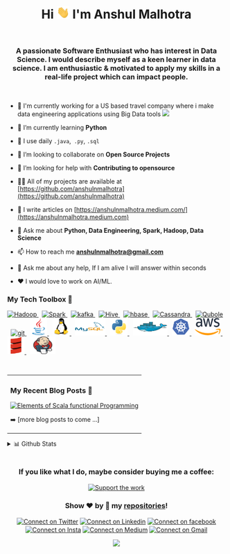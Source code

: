 
<h1 align="center">Hi <img src="https://raw.githubusercontent.com/ABSphreak/ABSphreak/master/gifs/Hi.gif" width="30px"> I'm Anshul Malhotra <br><br></a>
</h1>

<!-- Cover image to add later -->
<!-- ![alt text](https://github.com/anshulnmalhotra/anshulnmalhotra/blob/master/cover.png) -->

<!--
![](https://camo.githubusercontent.com/992babdffd8c74a1502de375fbdf7e4d54773242/68747470733a2f2f6d656469612e67697068792e636f6d2f6d656469612f53576f536b4e36447854737a71494b4571762f67697068792e676966) -->


<h3 align="center">A passionate Software Enthusiast who has interest in Data Science. I would describe myself as a keen learner in data science. I am enthusiastic & motivated to apply my skills in a real-life project which can impact people.</h3>

<br>

- 🏦 I'm currently working for a US based travel company where i make data engineering applications using Big Data tools  <img src="https://media.giphy.com/media/WUlplcMpOCEmTGBtBW/giphy.gif" width="30">

- 🌱 I’m currently learning **Python**

- 🤔 I use daily ```.java```,``` .py```, ```.sql```

- 👯 I’m looking to collaborate on **Open Source Projects**

- 🤝 I’m looking for help with **Contributing to opensource**

- 👨‍💻 All of my projects are available at [https://github.com/anshulnmalhotra](https://github.com/anshulnmalhotra)

- 📝 I write articles on [https://anshulnmalhotra.medium.com/](https://anshulnmalhotra.medium.com)

- 💬 Ask me about **Python, Data Engineering, Spark, Hadoop, Data Science**

- 📫 How to reach me **anshulnmalhotra@gmail.com**

- 🌱 Ask me about any help, If I am alive I will answer within seconds

- ❤️ I would love to work on AI/ML.


<h3 align="left">My Tech Toolbox 🧰</h3>
<p align="left">
<a href="https://hadoop.apache.org/" target="_blank"> <img src="https://raw.githubusercontent.com/Thomas-George-T/Thomas-George-T/master/assets/hadoop.svg" alt="Hadoop"  width="50" height="40">  </a> &nbsp
<a href="https://spark.apache.org/" target="_blank"> <img src="https://raw.githubusercontent.com/Thomas-George-T/Thomas-George-T/master/assets/apache_spark.svg" alt="Spark"  width="70" height="40">  </a> &nbsp
<a href="https://kafka.apache.org/" target="_blank"> <img src="https://raw.githubusercontent.com/Thomas-George-T/Thomas-George-T/master/assets/kafka.svg" alt="kafka"  width="70" height="40">  </a> &nbsp
<a href="https://hive.apache.org/index.html/" target="_blank"> <img src="https://hive.apache.org/images/hive_logo_medium.jpg" alt="Hive"  width="60" height="40"> </a> &nbsp
<a href="https://hbase.apache.org/" target="_blank"> <img src="https://hbase.apache.org/images/hbase_logo_with_orca_large.png" alt="hbase"  width="80" height="40"> </a> &nbsp
<a href="https://cassandra.apache.org/" target="_blank"> <img src="https://upload.wikimedia.org/wikipedia/commons/thumb/5/5e/Cassandra_logo.svg/2560px-Cassandra_logo.svg.png" alt="Cassandra"  width="70" height="40"> </a> &nbsp
<a href="https://www.qubole.com/" target="_blank"> <img src="https://www.qubole.com/wp-content/uploads/2020/04/qubole-logo-short.png" alt="Qubole"  width="80" height="40"> </a> &nbsp
<a href="https://git-scm.com/" target="_blank"> <img src="https://www.vectorlogo.zone/logos/git-scm/git-scm-icon.svg" alt="git" width="40" height="40"/> </a> &nbsp
<a href="https://www.java.com" target="_blank"> <img src="https://raw.githubusercontent.com/devicons/devicon/master/icons/java/java-original.svg" alt="java" width="40" height="40"/> </a> &nbsp
<a href="https://www.linux.org/" target="_blank"> <img src="https://raw.githubusercontent.com/devicons/devicon/master/icons/linux/linux-original.svg" alt="linux" width="40" height="40"/> </a> &nbsp
<a href="https://www.mysql.com/" target="_blank"> <img src="https://raw.githubusercontent.com/devicons/devicon/master/icons/mysql/mysql-original-wordmark.svg" alt="mysql" width="70" height="40"/> </a> &nbsp
<a href="https://www.python.org" target="_blank"> <img src="https://raw.githubusercontent.com/devicons/devicon/master/icons/python/python-original.svg" alt="python" width="40" height="40"/>  </a> &nbsp
<a href="https://www.docker.com/" target="_blank"> <img src="https://raw.githubusercontent.com/devicons/devicon/master/icons/docker/docker-original.svg" alt="docker"  width="80" height="40">  </a> &nbsp
<a href="https://kubernetes.io/" target="_blank"> <img src="https://raw.githubusercontent.com/devicons/devicon/master/icons/kubernetes/kubernetes-plain.svg" alt="kubernetes"  width="40" height="40">  </a> &nbsp
<a href="https://aws.amazon.com/" target="_blank"> <img src="https://raw.githubusercontent.com/Delta456/Delta456/master/img/aws.png" alt="AWS"  width="60" height="40">  </a> &nbsp
<a href="https://www.scala-lang.org/" target="_blank"> <img src="https://raw.githubusercontent.com/devicons/devicon/master/icons/scala/scala-original.svg" alt="Scala"  width="40" height="40">  </a> &nbsp
<a href="https://www.jenkins.io/" target="_blank"> <img src="https://raw.githubusercontent.com/devicons/devicon/master/icons/jenkins/jenkins-original.svg" alt="Jenkins"  width="60" height="40">  </a>
</p>
<br>


<table>
<tr>
<td valign="top" width="100%">
 
### My Recent Blog Posts 📕
<!-- BLOG-POST-LIST:START -->
<a target="_blank" href="https://github-readme-medium-recent-article.vercel.app/medium/@anshulnmalhotra/0"><img src="https://github-readme-medium-recent-article.vercel.app/medium/@anshulnmalhotra/0" alt="Elements of Scala functional Programming"></img></a>
<!-- BLOG-POST-LIST:END -->
➡️ [more blog posts to come ...]
</td>
</tr>
</table>



<details>
<summary>📊 Github Stats</summary>
<p align="center"> <img src="https://github-readme-stats.vercel.app/api?username=anshulnmalhotra&show_icons=true&theme=gotham" alt="Anshul Malhotra | Stats" />
<br> <p align="center"><img align="center" src="https://github-readme-stats.vercel.app/api/top-langs?username=anshulnmalhotra&show_icons=true&locale=en&layout=compact&theme=gotham" alt="Anshul Malhotra" /></p><br><br>
<br><p align="center"><img align="center" src="https://github-readme-streak-stats.herokuapp.com/?user=anshulnmalhotra&theme=gotham" alt="Anshul Malhotra" /></p>
</details>

<br>

 
<div align="center">  
<h3 align="center">If you like what I do, maybe consider buying me a coffee:</h3>
<p><a href="https://www.buymeacoffee.com/anshulnmalhotra"> <img align="center" src="https://cdn.buymeacoffee.com/buttons/v2/default-yellow.png" height="50" width="210" alt="Support the work" /></a></p>
 
### Show ❤️ by 🌟 my [repositories](https://github.com/anshulnmalhotra?tab=repositories)!
</div>
 
 
 <p align="center">
<!-- <a href="https://dev.to/" target="blank"><img align="center" src="https://cdn.jsdelivr.net/npm/simple-icons@3.0.1/icons/dev-dot-to.svg" alt="Connect on Dev To" height="30" width="30" /></a> -->
<a href="https://twitter.com/blazein4u" target="blank"><img align="center" src="https://cdn.jsdelivr.net/npm/simple-icons@3.0.1/icons/twitter.svg" alt="Connect on Twitter" height="30" width="30" /></a>
<a href="https://linkedin.com/in/anshulnmalhotra" target="blank"><img align="center" src="https://cdn.jsdelivr.net/npm/simple-icons@3.0.1/icons/linkedin.svg" alt="Connect on Linkedin" height="30" width="30" /></a>
<!--<a href="https://stackoverflow.com/users/" target="blank"><img align="center" src="https://cdn.jsdelivr.net/npm/simple-icons@3.0.1/icons/stackoverflow.svg" alt="" height="30" width="30" /></a>
<a href="https://kaggle.com/" target="blank"><img align="center" src="https://cdn.jsdelivr.net/npm/simple-icons@3.0.1/icons/kaggle.svg" alt="" height="30" width="30" /></a>-->
<a href="https://fb.com/blazein4u" target="blank"><img align="center" src="https://cdn.jsdelivr.net/npm/simple-icons@3.0.1/icons/facebook.svg" alt="Connect on facebook" height="30" width="30" /></a>
<a href="https://instagram.com/blazein4u" target="blank"><img align="center" src="https://cdn.jsdelivr.net/npm/simple-icons@3.0.1/icons/instagram.svg" alt="Connect on Insta" height="30" width="30" /></a>
<a href="https://anshulnmalhotra.medium.com/" target="blank"><img align="center" src="https://cdn.jsdelivr.net/npm/simple-icons@3.0.1/icons/medium.svg" alt="Connect on Medium" height="30" width="30" /></a>
<a href="mailto:anshulnmalhotra@gmail.com" target="blank"><img align="center" src="https://cdn.jsdelivr.net/npm/simple-icons@3.0.1/icons/gmail.svg" alt="Connect on Gmail" height="30" width="30" /></a>
</p>
 
 
 
<div align="center"><img src="https://visitor-badge.laobi.icu/badge?page_id=anshulnmalhotra" /> </div>




